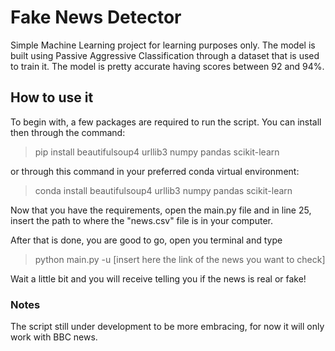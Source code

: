# Fake News Detector
Simple Machine Learning project for learning purposes only.
The model is built using Passive Aggressive Classification through a dataset that is used to train it.
The model is pretty accurate having scores between 92 and 94%.

## How to use it
To begin with, a few packages are required to run the script.
You can install then through the command:

> pip install beautifulsoup4 urllib3 numpy pandas scikit-learn

or through this command in your preferred conda virtual environment:

> conda install beautifulsoup4 urllib3 numpy pandas scikit-learn

Now that you have the requirements, open the main.py file and in line 25, insert the path to where the "news.csv" file is in your computer.

After that is done, you are good to go, open you terminal and type

> python main.py -u [insert here the link of the news you want to check]

Wait a little bit and you will receive telling you if the news is real or fake!

### Notes
The script still under development to be more embracing, for now it will only work with BBC news.
